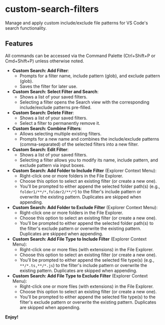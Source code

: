 # custom-search-filters

Manage and apply custom include/exclude file patterns for VS Code's search functionality.

## Features

All commands can be accessed via the Command Palette (Ctrl+Shift+P or Cmd+Shift+P) unless otherwise noted.

*   **Custom Search: Add Filter**:
    *   Prompts for a filter name, include pattern (glob), and exclude pattern (glob).
    *   Saves the filter for later use.
*   **Custom Search: Select Filter and Search**:
    *   Shows a list of your saved filters.
    *   Selecting a filter opens the Search view with the corresponding include/exclude patterns pre-filled.
*   **Custom Search: Delete Filter**:
    *   Shows a list of your saved filters.
    *   Select a filter to permanently remove it.
*   **Custom Search: Combine Filters**:
    *   Allows selecting multiple existing filters.
    *   Prompts for a new name and combines the include/exclude patterns (comma-separated) of the selected filters into a new filter.
*   **Custom Search: Edit Filter**:
    *   Shows a list of your saved filters.
    *   Selecting a filter allows you to modify its name, include pattern, and exclude pattern via input boxes.
*   **Custom Search: Add Folder to Include Filter** (Explorer Context Menu):
    *   Right-click one or more folders in the File Explorer.
    *   Choose this option to select an existing filter (or create a new one).
    *   You'll be prompted to either append the selected folder path(s) (e.g., `folder1/**/*,folder2/**/*`) to the filter's include pattern or overwrite the existing pattern. Duplicates are skipped when appending.
*   **Custom Search: Add Folder to Exclude Filter** (Explorer Context Menu):
    *   Right-click one or more folders in the File Explorer.
    *   Choose this option to select an existing filter (or create a new one).
    *   You'll be prompted to either append the selected folder path(s) to the filter's exclude pattern or overwrite the existing pattern. Duplicates are skipped when appending.
*   **Custom Search: Add File Type to Include Filter** (Explorer Context Menu):
    *   Right-click one or more files (with extensions) in the File Explorer.
    *   Choose this option to select an existing filter (or create a new one).
    *   You'll be prompted to either append the selected file type(s) (e.g., `**/*.ts,**/*.js`) to the filter's include pattern or overwrite the existing pattern. Duplicates are skipped when appending.
*   **Custom Search: Add File Type to Exclude Filter** (Explorer Context Menu):
    *   Right-click one or more files (with extensions) in the File Explorer.
    *   Choose this option to select an existing filter (or create a new one).
    *   You'll be prompted to either append the selected file type(s) to the filter's exclude pattern or overwrite the existing pattern. Duplicates are skipped when appending.

**Enjoy!**
